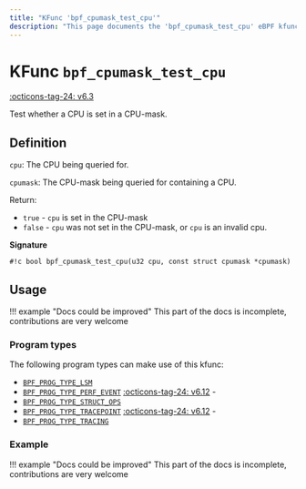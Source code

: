 ```yaml
---
title: "KFunc 'bpf_cpumask_test_cpu'"
description: "This page documents the 'bpf_cpumask_test_cpu' eBPF kfunc, including its definition, usage, program types that can use it, and examples."
---
```

# KFunc `bpf_cpumask_test_cpu`

<!-- [FEATURE_TAG](bpf_cpumask_test_cpu) -->
[:octicons-tag-24: v6.3](https://github.com/torvalds/linux/commit/516f4d3397c9e90f4da04f59986c856016269aa1)
<!-- [/FEATURE_TAG] -->

Test whether a CPU is set in a CPU-mask.

## Definition

`cpu`: The CPU being queried for.

`cpumask`: The CPU-mask being queried for containing a CPU.

Return:
* `true`  - `cpu` is set in the CPU-mask
* `false` - `cpu` was not set in the CPU-mask, or `cpu` is an invalid cpu.


**Signature**

<!-- [KFUNC_DEF] -->
`#!c bool bpf_cpumask_test_cpu(u32 cpu, const struct cpumask *cpumask)`
<!-- [/KFUNC_DEF] -->

## Usage

!!! example "Docs could be improved"
    This part of the docs is incomplete, contributions are very welcome

### Program types

The following program types can make use of this kfunc:

<!-- [KFUNC_PROG_REF] -->
- [`BPF_PROG_TYPE_LSM`](../program-type/BPF_PROG_TYPE_LSM.md)
- [`BPF_PROG_TYPE_PERF_EVENT`](../program-type/BPF_PROG_TYPE_PERF_EVENT.md) [:octicons-tag-24: v6.12](https://github.com/torvalds/linux/commit/bc638d8cb5be813d4eeb9f63cce52caaa18f3960) - 
- [`BPF_PROG_TYPE_STRUCT_OPS`](../program-type/BPF_PROG_TYPE_STRUCT_OPS.md)
- [`BPF_PROG_TYPE_TRACEPOINT`](../program-type/BPF_PROG_TYPE_TRACEPOINT.md) [:octicons-tag-24: v6.12](https://github.com/torvalds/linux/commit/bc638d8cb5be813d4eeb9f63cce52caaa18f3960) - 
- [`BPF_PROG_TYPE_TRACING`](../program-type/BPF_PROG_TYPE_TRACING.md)
<!-- [/KFUNC_PROG_REF] -->

### Example

!!! example "Docs could be improved"
    This part of the docs is incomplete, contributions are very welcome

